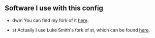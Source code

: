 ## Software I use with this config

- dwm
You can find my fork of it [here](https://github.com/reiffarth/dwm).

- st
Actually I use Luke Smith's fork of st, which can be found [here](https://github.com/lukesmithxyz/st).
